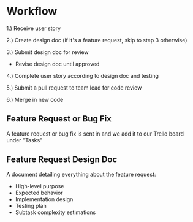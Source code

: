 # Workflow
1.) Receive user story

2.) Create design doc (if it's a feature request, skip to step 3 otherwise)

3.) Submit design doc for review

- Revise design doc until approved

4.) Complete user story according to design doc and testing

5.) Submit a pull request to team lead for code review

6.) Merge in new code


## Feature Request or Bug Fix
A feature request or bug fix is sent in and we add it to our Trello board under "Tasks"

## Feature Request Design Doc
A document detailing everything about the feature request:
- High-level purpose
- Expected behavior
- Implementation design
- Testing plan
- Subtask complexity estimations

